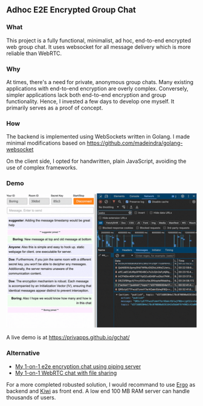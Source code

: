 ## Adhoc E2E Encrypted Group Chat

### What
This project is a fully functional, minimalist, ad hoc, end-to-end encrypted web group chat. It uses websocket for all message delivery which is more reliable than WebRTC.

### Why
At times, there's a need for private, anonymous group chats. Many existing applications with end-to-end encryption are overly complex. Conversely, simpler applications lack both end-to-end encryption and group functionality. Hence, I invested a few days to develop one myself. It primarily serves as a proof of concept.

### How
The backend is implemented using WebSockets written in Golang. I made minimal modifications based on https://github.com/madeindra/golang-websocket

On the client side, I opted for handwritten, plain JavaScript, avoiding the use of complex frameworks.

### Demo
![alt text](./screenshot.gif)

A live demo is at https://privapps.github.io/gchat/

### Alternative
* [My 1-on-1 e2e encryption chat using piping server](https://privapps.github.io/share/chat)
* [My 1-on-1 WebRTC chat with file sharing](https://privapps.github.io/share/)

For a more completed robusted solution, I would recommand to use [Ergo](https://github.com/ergochat/ergo) as backend and [Kiwi](https://kiwiirc.com/) as front end. A low end 100 MB RAM server can handle thousands of users.


